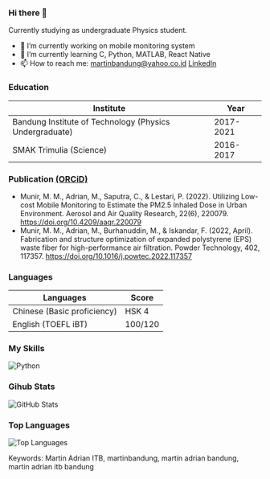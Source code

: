 ### Hi there 👋

Currently studying as undergraduate Physics student.
- 🔭 I’m currently working on mobile monitoring system
- 🌱 I’m currently learning C, Python, MATLAB, React Native
- 📫 How to reach me: martinbandung@yahoo.co.id [LinkedIn](https://www.linkedin.com/in/martin-adrian-06aa24131/)

### Education
Institute | Year
--- | --- 
Bandung Institute of Technology (Physics Undergraduate)|2017-2021
SMAK Trimulia (Science)|2016-2017

### Publication [(ORCiD)](https://orcid.org/0000-0003-2635-8687)
- Munir, M. M., Adrian, M., Saputra, C., & Lestari, P. (2022). Utilizing Low-cost Mobile Monitoring to Estimate the PM2.5 Inhaled Dose in Urban Environment. Aerosol and Air Quality Research, 22(6), 220079. https://doi.org/10.4209/aaqr.220079
- Munir, M. M., Adrian, M., Burhanuddin, M., & Iskandar, F. (2022, April). Fabrication and structure optimization of expanded polystyrene (EPS) waste fiber for high-performance air filtration. Powder Technology, 402, 117357. https://doi.org/10.1016/j.powtec.2022.117357

### Languages
Languages | Score
--- | --- 
Chinese (Basic proficiency)|HSK 4
English (TOEFL iBT)|100/120

<!--
- 👯 I’m looking to collaborate on ...
- 🤔 I’m looking for help with ...
- 💬 Ask me about ...
- 😄 Pronouns: ...
- ⚡ Fun fact: ...
  <img alt="git" src="https://img.shields.io/badge/-Git-F05032?style=flat-square&logo=git&logoColor=white" />
  <img alt="Docker" src="https://img.shields.io/badge/-Docker-46a2f1?style=flat-square&logo=docker&logoColor=white" />
  <img alt="Google Cloud Platform" src="https://img.shields.io/badge/-Google_Cloud_Platform-1a73e8?style=flat-square&logo=google-cloud&logoColor=white" />
  <img alt="Android" src="https://img.shields.io/badge/-Android-AAC148?style=flat-square&logo=android&logoColor=white" />
  <img alt="GraphQL" src="https://img.shields.io/badge/-GraphQL-E10098?style=flat-square&logo=graphql&logoColor=white" />
-->

### My Skills
<p>
  <img alt="Python" src="https://img.shields.io/badge/-Python-347AB4?style=flat-square&logo=python&logoColor=white" />
</p>

### Gihub Stats
<p><img src="https://github-readme-stats.vercel.app/api?username=martinbandung&amp;show_icons=true&amp;count_private=true&amp;theme=cobalt" alt="GitHub Stats"></p>

### Top Languages
<p><img src="https://github-readme-stats.vercel.app/api/top-langs/?username=martinbandung&amp;layout=compact" alt="Top Languages"></p>


Keywords: Martin Adrian ITB, martinbandung, martin adrian bandung, martin adrian itb bandung
